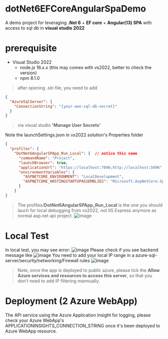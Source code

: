# dotNet6EFCoreAngularSpaDemo
A demo project for leveraging **.Net 6** + **EF core** + **Angular(13) SPA** with access to sql db in **visual studio 2022**

# prerequisite
- Visual Studio 2022
   * node.js 16.x.x (this may comes with vs2022, better to check the version)
   * npm 8.1.0
> after opening .sln file, you need to add
```json
{
  "AzureSqlServer": {
    "ConnectionString": "{your-own-sql-db-secret}"
  }
}
```
> via visual studio **'Manage User Secrets'**

Note the launchSettings.json in vs2022 solution's Properties folder
```json
{
  "profiles": {
    "DotNet6AngularSPApp_Run_Local": {  // notice this name
      "commandName": "Project",
      "launchBrowser": true,
      "applicationUrl": "https://localhost:7096;http://localhost:5096", // the port value here can be arbitary
      "environmentVariables": {
        "ASPNETCORE_ENVIRONMENT": "LocalDevelopment",
        "ASPNETCORE_HOSTINGSTARTUPASSEMBLIES": "Microsoft.AspNetCore.SpaProxy" // this is needed if run from local vs2022
      }
    }
}
```
> The profiles/**DotNet6AngularSPApp_Run_Local** is the one you should lauch for local debugging from vs2022, not IIS Express anymore as normal asp.net api project.
![image](https://user-images.githubusercontent.com/5110396/172029299-9c9226e1-4152-461d-a130-3ce307b1802c.png)

# Local Test
In local test, you may see error:
![image](https://user-images.githubusercontent.com/5110396/172286946-279b9c36-572c-42b8-9ef8-7ae8769c652a.png)
Please check if you see backend message like
![image](https://user-images.githubusercontent.com/5110396/172286744-9fc82a2d-b360-4853-8c60-31ade10e8560.png)
You need to add your local IP range in a azure-sql-server/security/networking/Firewall rules
![image](https://user-images.githubusercontent.com/5110396/172288410-37989b98-bd0b-487f-8dea-b08c90331cf9.png)
> Note, once the app is deployed to public azure, please tick the **Allow Azure services and resources to access this server**, so that you don't need to add IP filtering mannually.

# Deployment (2 Azure WebApp)
The API service using the Azure Application Insight for logging, please check your Azure WebApp's APPLICATIONINSIGHTS_CONNECTION_STRING once it's been deployed to Azure WebApp resource.

